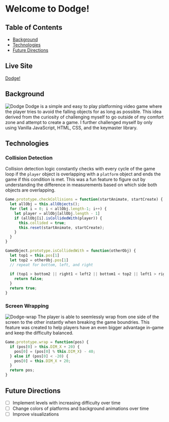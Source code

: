 # Welcome to Dodge!
## Table of Contents
* [Background](#background)
* [Technologies](#technologies)
* [Future Directions](#future-directions)
## Live Site
[Dodge!](https://shaphen.github.io/Dodge/)

## Background
![Dodge](https://github.com/Shaphen/Dodge/blob/master/dist/gifs/dodge.gif)
Dodge is a simple and easy to play platforming video game where the player tries to avoid the falling objects for as long as possible. This idea derived from the curiosity of challenging myself to go outside of my comfort zone and attempt to create a game. I further challenged myself by only using Vanilla JavaScript, HTML, CSS, and the keymaster library.

## Technologies
### Collision Detection
Collision detection logic constantly checks with every cycle of the game loop if the `player` object is overlapping with a `platform` object and ends the game if this condition is met. This was a fun feature to figure out by understanding the difference in measurements based on which side both objects are overlapping.

```javascript
Game.prototype.checkCollisions = function(startAnimate, startCreate) {
  let allObj = this.allObjects();
  for (let i = 0; i < allObj.length-1; i++) {
    let player = allObj[allObj.length - 1]
    if (allObj[i].isCollidedWith(player)) {
      this.collided = true;
      this.reset(startAnimate, startCreate);
    }
  }
}

GameObject.prototype.isCollidedWith = function(otherObj) {
  let top1 = this.pos[1]
  let top2 = otherObj.pos[1]
  // repeat for bottom, left, and right
  
  if (top1 > bottom2 || right1 < left2 || bottom1 < top2 || left1 > right2) {
    return false;
  }
  return true;
}
```

### Screen Wrapping
![Dodge-wrap](https://github.com/Shaphen/Dodge/blob/master/dist/gifs/dodge_wrap.gif)
The player is able to seemlessly wrap from one side of the screen to the other instantly when breaking the game boundries. This feature was created to help players have an even bigger advantage in-game and keep the difficulty balanced.

```javascript
Game.prototype.wrap = function(pos) {
  if (pos[0] > this.DIM_X + 20) {
    pos[0] = (pos[0] % this.DIM_X) - 40;
  } else if (pos[0] < -20) {
    pos[0] = this.DIM_X + 20;
  }
  return pos;
}
```

## Future Directions
- [ ] Implement levels with increasing difficulty over time
- [ ] Change colors of platforms and background animations over time
- [ ] Improve visualizations
